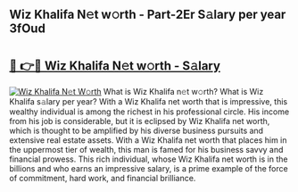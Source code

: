 ## Wiz Khalifa N𝚎t w𝚘rth - Part-2Er S𝚊lary per year 3fOud

# <h2><a href="http://gc30pu.nevu.top/?p=Wiz+Khalifa">🔗 👉🔴 Wiz Khalifa N𝚎t w𝚘rth - S𝚊lary</a></h2>

[![Wiz Khalifa N𝚎t W𝚘rth](https://i.imgur.com/Oavwk0R.jpeg)](http://gc30pu.nevu.top/?p=Wiz+Khalifa)
What is Wiz Khalifa n𝚎t w𝚘rth? What is Wiz Khalifa s𝚊lary per year?
With a Wiz Khalifa net worth that is impressive, this wealthy individual is among the richest in his professional circle. His income from his job is considerable, but it is eclipsed by Wiz Khalifa net worth, which is thought to be amplified by his diverse business pursuits and extensive real estate assets. With a Wiz Khalifa net worth that places him in the uppermost tier of wealth, this man is famed for his business savvy and financial prowess. This rich individual, whose Wiz Khalifa net worth is in the billions and who earns an impressive salary, is a prime example of the force of commitment, hard work, and financial brilliance.
